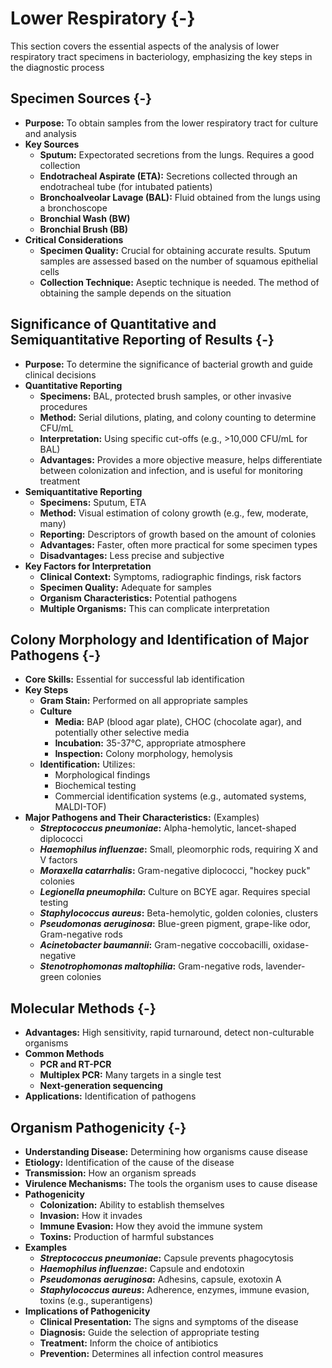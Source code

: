 #  Lower Respiratory {-}

This section covers the essential aspects of the analysis of lower respiratory tract specimens in bacteriology, emphasizing the key steps in the diagnostic process

## **Specimen Sources** {-}

*   **Purpose:** To obtain samples from the lower respiratory tract for culture and analysis
*   **Key Sources**
    *   **Sputum:** Expectorated secretions from the lungs. Requires a good collection
    *   **Endotracheal Aspirate (ETA):** Secretions collected through an endotracheal tube (for intubated patients)
    *   **Bronchoalveolar Lavage (BAL):** Fluid obtained from the lungs using a bronchoscope
    *   **Bronchial Wash (BW)**
    *   **Bronchial Brush (BB)**
*   **Critical Considerations**
    *   **Specimen Quality:** Crucial for obtaining accurate results. Sputum samples are assessed based on the number of squamous epithelial cells
    *   **Collection Technique:** Aseptic technique is needed. The method of obtaining the sample depends on the situation

## **Significance of Quantitative and Semiquantitative Reporting of Results** {-}

*   **Purpose:** To determine the significance of bacterial growth and guide clinical decisions
*   **Quantitative Reporting**
    *   **Specimens:** BAL, protected brush samples, or other invasive procedures
    *   **Method:** Serial dilutions, plating, and colony counting to determine CFU/mL
    *   **Interpretation:** Using specific cut-offs (e.g., >10,000 CFU/mL for BAL)
    *   **Advantages:** Provides a more objective measure, helps differentiate between colonization and infection, and is useful for monitoring treatment
*   **Semiquantitative Reporting**
    *   **Specimens:** Sputum, ETA
    *   **Method:** Visual estimation of colony growth (e.g., few, moderate, many)
    *   **Reporting:** Descriptors of growth based on the amount of colonies
    *   **Advantages:** Faster, often more practical for some specimen types
    *   **Disadvantages:** Less precise and subjective
*   **Key Factors for Interpretation**
    *   **Clinical Context:** Symptoms, radiographic findings, risk factors
    *   **Specimen Quality:** Adequate for samples
    *   **Organism Characteristics:** Potential pathogens
    *   **Multiple Organisms:** This can complicate interpretation

## **Colony Morphology and Identification of Major Pathogens** {-}

*   **Core Skills:** Essential for successful lab identification
*   **Key Steps**
    *   **Gram Stain:** Performed on all appropriate samples
    *   **Culture**
        *   **Media:** BAP (blood agar plate), CHOC (chocolate agar), and potentially other selective media
        *   **Incubation:** 35-37°C, appropriate atmosphere
        *   **Inspection:** Colony morphology, hemolysis
    *   **Identification:** Utilizes:
        *   Morphological findings
        *   Biochemical testing
        *   Commercial identification systems (e.g., automated systems, MALDI-TOF)
*   **Major Pathogens and Their Characteristics:** (Examples)
    *   ***Streptococcus pneumoniae*:** Alpha-hemolytic, lancet-shaped diplococci
    *   ***Haemophilus influenzae*:** Small, pleomorphic rods, requiring X and V factors
    *   ***Moraxella catarrhalis*:** Gram-negative diplococci, "hockey puck" colonies
    *   ***Legionella pneumophila*:** Culture on BCYE agar. Requires special testing
    *   ***Staphylococcus aureus*:** Beta-hemolytic, golden colonies, clusters
    *   ***Pseudomonas aeruginosa*:** Blue-green pigment, grape-like odor, Gram-negative rods
    *   ***Acinetobacter baumannii*:** Gram-negative coccobacilli, oxidase-negative
    *   ***Stenotrophomonas maltophilia*:** Gram-negative rods, lavender-green colonies

## **Molecular Methods** {-}

*   **Advantages:** High sensitivity, rapid turnaround, detect non-culturable organisms
*   **Common Methods**
    *   **PCR and RT-PCR**
    *   **Multiplex PCR:** Many targets in a single test
    *   **Next-generation sequencing**
*   **Applications:** Identification of pathogens

## **Organism Pathogenicity** {-}

*   **Understanding Disease:** Determining how organisms cause disease
*   **Etiology:** Identification of the cause of the disease
*   **Transmission:** How an organism spreads
*   **Virulence Mechanisms:** The tools the organism uses to cause disease
*   **Pathogenicity**
    *   **Colonization:** Ability to establish themselves
    *   **Invasion:** How it invades
    *   **Immune Evasion:** How they avoid the immune system
    *   **Toxins:** Production of harmful substances
*   **Examples**
    *   ***Streptococcus pneumoniae*:** Capsule prevents phagocytosis
    *   ***Haemophilus influenzae*:** Capsule and endotoxin
    *   ***Pseudomonas aeruginosa*:** Adhesins, capsule, exotoxin A
    *   ***Staphylococcus aureus*:** Adherence, enzymes, immune evasion, toxins (e.g., superantigens)
*   **Implications of Pathogenicity**
    *   **Clinical Presentation:** The signs and symptoms of the disease
    *   **Diagnosis:** Guide the selection of appropriate testing
    *   **Treatment:** Inform the choice of antibiotics
    *   **Prevention:** Determines all infection control measures
